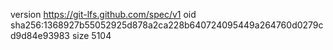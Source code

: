 version https://git-lfs.github.com/spec/v1
oid sha256:1368927b55052925d878a2ca228b640724095449a264760d0279cd9d84e93983
size 5104
